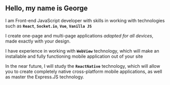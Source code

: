 ## **Hello, my name is George**
I am Front-end JavaScript developer with skills in working with technologies such as **`React`**, **`Sockеt.io`**, **`Vue`**, **`Vanilla JS`**

I create one-page and multi-page applications *adapted for all devices*, made exactly with your design.

I have experience in working with **`WebView`** technology, which will make an installable and fully functioning mobile application out of your site

In the near future, I will study the **`ReactNative`** technology, which will allow you to create completely native cross-platform mobile applications, as well as master the Express.JS technology.
